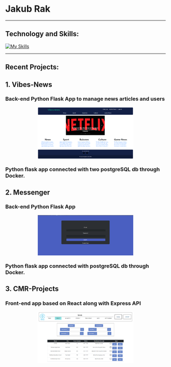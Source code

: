 # Jakub Rak
___
## Technology and Skills:
[![My Skills](https://skillicons.dev/icons?i=py,flask,selenium,docker,nodejs,react,js,jquery,css,bootstrap,html,mongodb,mysql,postgres,vscode,github,postman)](https://skillicons.dev)

---
## Recent Projects:
## 1. Vibes-News
### Back-end Python Flask App to manage news articles and users
<a href="https://github.com/JakubRak1/Vibes-News">
    <img src="pics/Vibes_News.PNG" alt="Vibes-News" title="Vibes-News" style="display: flex; margin: 0 auto; max-width: 300px;">
</a>

### Python flask app connected with two postgreSQL db through Docker.

## 2. Messenger
### Back-end Python Flask App 
<a href="https://github.com/JakubRak1/Messenger">
    <img src="pics/Messenger.PNG" alt="Messenger" title="Messenger" style="display: flex; margin: 0 auto; max-width: 300px;">
</a>

### Python flask app connected with postgreSQL db through Docker.
## 3. CMR-Projects
### Front-end app based on React along with Express API
<a href=https://github.com/JakubRak1/CMR-Projects>
    <img src="pics/React.PNG" alt="React App" title="CMR-Projects" style="display: flex; margin: 0 auto; max-width: 300px;">
</a> 
